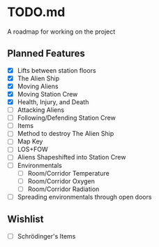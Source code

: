# TODO.md
A roadmap for working on the project

## Planned Features
* [X] Lifts between station floors
* [X] The Alien Ship
* [X] Moving Aliens
* [X] Moving Station Crew
* [X] Health, Injury, and Death
* [ ] Attacking Aliens
* [ ] Following/Defending Station Crew
* [ ] Items
* [ ] Method to destroy The Alien Ship
* [ ] Map Key
* [ ] LOS+FOW
* [ ] Aliens Shapeshifted into Station Crew
* [ ] Environmentals
  * [ ] Room/Corridor Temperature
  * [ ] Room/Corridor Oxygen
  * [ ] Room/Corridor Radiation
* [ ] Spreading environmentals through open doors

## Wishlist
* [ ] Schrödinger's Items
